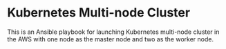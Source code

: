 # Kubernetes Multi-node Cluster 
This is an Ansible playbook for launching Kubernetes multi-node cluster in the AWS with one node as the master node and two as the worker node.
